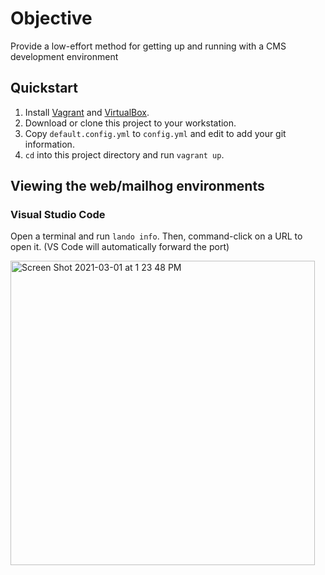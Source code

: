 # Objective

Provide a low-effort method for getting up and running with a CMS development environment

## Quickstart

1. Install [Vagrant](https://www.vagrantup.com/downloads.html) and [VirtualBox](https://www.virtualbox.org/wiki/Downloads).
2. Download or clone this project to your workstation.
3. Copy `default.config.yml` to `config.yml` and edit to add your git information.
4. `cd` into this project directory and run `vagrant up`.

## Viewing the web/mailhog environments

### Visual Studio Code

Open a terminal and run `lando info`. Then, command-click on a URL to open it. (VS Code will automatically forward the port)

<img width="487" alt="Screen Shot 2021-03-01 at 1 23 48 PM" src="https://user-images.githubusercontent.com/101649/109554429-6fd4dd80-7a91-11eb-8880-9bbb67db412f.png">
